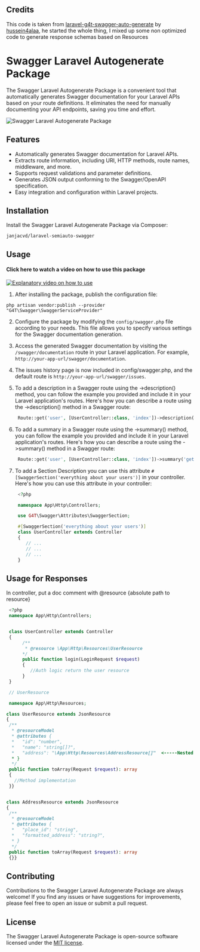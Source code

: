 ## Credits

This code is taken from [laravel-g4t-swagger-auto-generate](https://github.com/hussein4alaa/laravel-g4t-swagger-auto-generate) by [hussein4alaa](https://github.com/hussein4alaa), he started the whole thing, I mixed up some non optimized code to generate response schemas based on Resources

# Swagger Laravel Autogenerate Package

The Swagger Laravel Autogenerate Package is a convenient tool that automatically generates Swagger documentation for your Laravel APIs based on your route definitions. It eliminates the need for manually documenting your API endpoints, saving you time and effort.

![Swagger Laravel Autogenerate Package](https://www.scottbrady91.com/img/logos/swagger-banner.png)

## Features

- Automatically generates Swagger documentation for Laravel APIs.
- Extracts route information, including URI, HTTP methods, route names, middleware, and more.
- Supports request validations and parameter definitions.
- Generates JSON output conforming to the Swagger/OpenAPI specification.
- Easy integration and configuration within Laravel projects.

## Installation

Install the Swagger Laravel Autogenerate Package via Composer:

```
janjacvd/laravel-semiauto-swagger
```

## Usage

#### Click here to watch a video on how to use this package

[![Explanatory video on how to use](https://img.youtube.com/vi/bI1BY9tAwOw/0.jpg)](https://www.youtube.com/watch?v=bI1BY9tAwOw)

1. After installing the package, publish the configuration file:

```
php artisan vendor:publish --provider "G4T\Swagger\SwaggerServiceProvider"
```

2. Configure the package by modifying the `config/swagger.php` file according to your needs. This file allows you to specify various settings for the Swagger documentation generation.

3. Access the generated Swagger documentation by visiting the `/swagger/documentation` route in your Laravel application. For example, `http://your-app-url/swagger/documentation`.

4. The issues history page is now included in config/swagger.php, and the default route is `http://your-app-url/swagger/issues`.

5. To add a description in a Swagger route using the ->description() method, you can follow the example you provided and include it in your Laravel application's routes.
   Here's how you can describe a route using the ->description() method in a Swagger route:
   ```php
    Route::get('user', [UserController::class, 'index'])->description('Get list of users with pagination.');
   ```
6. To add a summary in a Swagger route using the ->summary() method, you can follow the example you provided and include it in your Laravel application's routes.
   Here's how you can describe a route using the ->summary() method in a Swagger route:
   ```php
    Route::get('user', [UserController::class, 'index'])->summary('get users.');
   ```
7. To add a Section Description you can use this attribute `#[SwaggerSection('everything about your users')]` in your controller.
   Here's how you can use this attribute in your controller:

   ```php
    <?php

    namespace App\Http\Controllers;

    use G4T\Swagger\Attributes\SwaggerSection;

    #[SwaggerSection('everything about your users')]
    class UserController extends Controller
    {
       // ...
       // ...
       // ...
    }
   ```

## Usage for Responses

In controller, put a doc comment with @resource {absolute path to resource}

```php
 <?php
 namespace App\Http\Controllers;


 class UserController extends Controller
 {
      /**
       * @resource \App\Http\Resources\UserResource
      */
      public function login(LoginRequest $request)
      {
         //Auth logic return the user resource
      }
 }

 // UserResource

 namespace App\Http\Resources;

class UserResource extends JsonResource
{
 /**
  * @resourceModel
  * @attributes {
  *   "id": "number",
  *   "name": "string[]?",
  *   "address": "\App\Http\Resources\AddressResource[]"  <-----Nested resource, array of AddressResource, With absolute path
  * }
  */
 public function toArray(Request $request): array
 {
   //Method implementation
 }}


class AddressResource extends JsonResource
{
 /**
  * @resourceModel
  * @attributes {
  *   "place_id": "string",
  *   "formatted_address": "string?",
  * }
  */
 public function toArray(Request $request): array
 {}}
```

## Contributing

Contributions to the Swagger Laravel Autogenerate Package are always welcome! If you find any issues or have suggestions for improvements, please feel free to open an issue or submit a pull request.

## License

The Swagger Laravel Autogenerate Package is open-source software licensed under the [MIT license](LICENSE.md).
